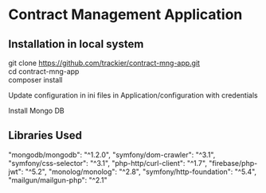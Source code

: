 # Contract Management Application




## Installation in local system

git clone https://github.com/trackier/contract-mng-app.git<br>
cd contract-mng-app<br>
composer install 

Update configuration in ini files in Application/configuration with credentials 

Install Mongo DB 

## Libraries Used

"mongodb/mongodb": "^1.2.0",
"symfony/dom-crawler": "^3.1",
"symfony/css-selector": "^3.1",
"php-http/curl-client": "^1.7",
"firebase/php-jwt": "^5.2",
"monolog/monolog": "^2.8",
"symfony/http-foundation": "^5.4",
"mailgun/mailgun-php": "^2.1"


